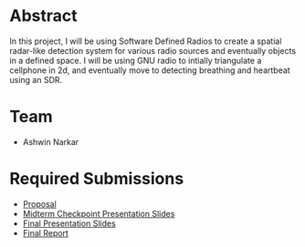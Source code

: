 # Abstract

In this project, I will be using Software Defined Radios to create a spatial radar-like detection system for various radio sources and eventually objects in a defined space. I will be using GNU radio to intially triangulate a cellphone in 2d, and eventually move to detecting breathing and heartbeat using an SDR.

# Team

* Ashwin Narkar

# Required Submissions

* [Proposal](proposal)
* [Midterm Checkpoint Presentation Slides](http://)
* [Final Presentation Slides](http://)
* [Final Report](report)
